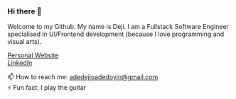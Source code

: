 ### Hi there 👋

Welcome to my Github. My name is Deji. I am a Fullstack Software Engineer specialised in UI/Frontend development (because I love programming and visual arts).

  [Personal Website](https://www.dejiadedoyin.com)
  <br/>
  [LinkedIn](https://www.linkedin.com/in/dejiadedoyin/)

  📫 How to reach me:  adedejioadedoyin@gmail.com
  <br/>
  ⚡ Fun fact:  I play the guitar

<!--
**dejiadedoyin/dejiadedoyin** is a ✨ _special_ ✨ repository because its `README.md` (this file) appears on your GitHub profile.

Here are some ideas to get you started:

- 🔭 I’m currently working on ...
- 🌱 I’m currently learning ...
- 👯 I’m looking to collaborate on ...
- 🤔 I’m looking for help with ...
- 💬 Ask me about ...
- 📫 How to reach me: ...
- 😄 Pronouns: ...
- ⚡ Fun fact: ...
-->
